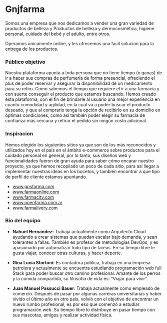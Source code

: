 # Gnjfarma

Somos una empresa que nos dedicamos a vender una gran variedad de productos de belleza y Productos de belleza y dermocosmética, higiene personal, cuidado del bebé y el adulto, entre otros.

Operamos unicamente online, y les ofrecemos una facil solucion para la entrega de los productos. 



### Público objetivo

Nuestra plataforma apunta a toda persona que no tiene tiempo (o ganas) de ir a hacer sus compras de perfumería de forma presencial, ofreciendo el plus de poder reservar y asegurar la disponibilidad de un medicamento para su retiro. Como sabemos el tiempo que requiere el ir a una farmacia y con suerte conseguir el producto que estamos buscando. Hemos creado ésta plataforma, con el fin de brindarle al usuario una mejor experiencia en cuanto comodidad y agilidad, en la cual va a poder buscar el producto deseado, y que al comprarlo tenga la opción de recibirlo en su domicilio en óptimas condiciones, como así también poder elegir su farmacia de confianza más cercana y retirar el pedido sin ningún costo adicional.



### Inspiracion

Hemos elegido los siguientes sitios ya que son de los más reconocidos y utilizados hoy en el país en el ámbito e-commerce sobre productos para el cuidado personal en general, por lo tanto, sus diseños web y funcionalidades fueron de gran ayuda para saber cómo encarar nuestro proyecto, ya que hemos recopilado un poco de cada sitio, para así llegar a implementar nuestras ideas en los bocetos, y también encontrar a que tipo de perfil de cliente estamos apuntando.

* www.gpsfarma.com
* www.farmaonline.com
* www.farmacity.com
* www.openfarma.com.ar
* www.farmalivery.com



### Bio del equipo

* **Nahuel Hernandez:** Trabaja actualmente como Arquitecto Cloud ayudando a crear sistemas que puedan escalar bajo demanda, y sean tolerantes a fallas. También es profesor de metodologías DevOps, y es apasionado por automatizar todo tipo de tareas.
  En su tiempo libre le gusta viajar, conocer otras culturas, y hacer deporte.

* **Gina Lucía Stortoni:** Es contadora pública, trabaja en una empresa petrolera y actualmente se encuentra estudiando programación web full Stack para poder buscar otro camino profesional.
  Amante de los perros y la comida compartida, su filosofía de vida es: “Viajar para vivir”.

* **Juan Manuel Passucci Bauer**: Trabaja actualmente como empleado de comercio.
  Después de pasar por algunas carreras universitarias y haber vivido el último año en otro país, volvió con el objetivo de encontrar un nuevo rumbo profesional, es por eso que comenzó a estudiar programación web.
  Su tiempo libre lo distribuye en pasar tiempo con sus mascotas, amigos y realizar actividad física.
